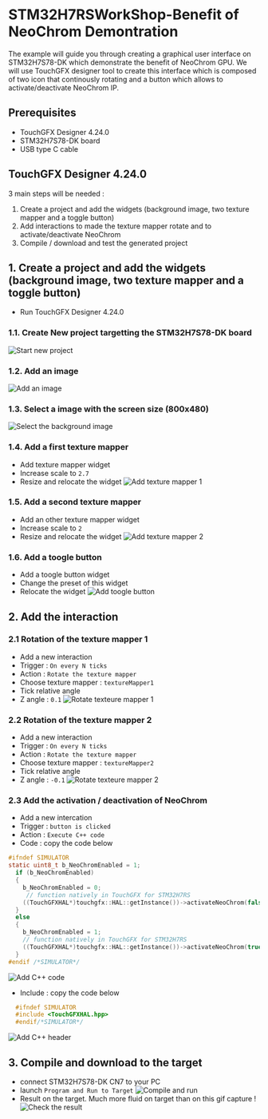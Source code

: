 # STM32H7RSWorkShop-Benefit of NeoChrom Demontration

The example will guide you through creating a graphical user interface on STM32H7S78-DK which demonstrate the benefit of 
NeoChrom GPU. We will use TouchGFX designer tool to create this interface which is composed of  two icon that continously 
rotating and a button which allows to activate/deactivate NeoChrom IP.

## Prerequisites

- TouchGFX Designer 4.24.0 
- STM32H7S78-DK board
- USB type C cable

## TouchGFX Designer 4.24.0
 3 main steps will be needed :
1. Create a project and add the widgets (background image, two texture mapper and a toggle button) 
2. Add interactions to made the texture mapper rotate and to activate/deactivate NeoChrom 
3. Compile / download and test the generated project  

## 1. Create a project and add the widgets (background image, two texture mapper and a toggle button) 

 - Run TouchGFX Designer 4.24.0

### 1.1. Create New project targetting the STM32H7S78-DK board
  ![Start new project](./img/Create_new_DK_project.gif)
### 1.2. Add an image 
  ![Add an image](./img/add_image.gif)
### 1.3. Select a image with the screen size (800x480)
  ![Select the background image](./img/select_background.gif)
### 1.4. Add a first texture mapper
  - Add texture mapper widget
  - Increase scale to `2.7`
  - Resize and relocate the widget 
  ![Add texture mapper 1](./img/add_texture_mapper.gif)
### 1.5. Add a second texture mapper
  - Add an other texture mapper widget
  - Increase scale to `2`
  - Resize and relocate the widget 
  ![Add texture mapper 2](./img/add_texture_mapper2.gif)
### 1.6. Add a toogle button 
  - Add a toogle button widget
  - Change the preset of this widget
  - Relocate the widget 
  ![Add toogle button](./img/add_toggle_button.gif)

## 2. Add the interaction
### 2.1 Rotation of the texture mapper 1
  - Add a new interaction 
  - Trigger : `On every N ticks`
  - Action : `Rotate the texture mapper`
  - Choose texture mapper : `textureMapper1`
  - Tick relative angle
  - Z angle :  `0.1`
  ![Rotate texteure mapper 1](./img/rotate_texture_mapper1.gif)

### 2.2 Rotation of the texture mapper 2
  - Add a new interaction 
  - Trigger : `On every N ticks`
  - Action : `Rotate the texture mapper`
  - Choose texture mapper : `textureMapper2`
  - Tick relative angle
  - Z angle :  `-0.1`
  ![Rotate texteure mapper 2](./img/rotate_texture_mapper2.gif)

### 2.3 Add the activation / deactivation of NeoChrom
  - Add a new intercation 
  - Trigger : `button is clicked`
  - Action : `Execute C++ code`
  - Code : copy the code below
  ```c
  #ifndef SIMULATOR
  static uint8_t b_NeoChromEnabled = 1;
    if (b_NeoChromEnabled)
    {
      b_NeoChromEnabled = 0;
       // function natively in TouchGFX for STM32H7RS
      ((TouchGFXHAL*)touchgfx::HAL::getInstance())->activateNeoChrom(false); 
    }
    else
    {
      b_NeoChromEnabled = 1;
      // function natively in TouchGFX for STM32H7RS
      ((TouchGFXHAL*)touchgfx::HAL::getInstance())->activateNeoChrom(true); 
    }
  #endif /*SIMULATOR*/
  ```
  ![Add C++ code](./img/add_code.gif)

  - Include : copy the code below
  ```c
    #ifndef SIMULATOR
    #include <TouchGFXHAL.hpp>
    #endif/*SIMULATOR*/
  ``` 
  ![Add C++ header](./img/add_include.gif)

## 3. Compile and download to the target
  - connect STM32H7S78-DK CN7 to your PC
  - launch `Program and Run to Target`
    ![Compile and run](./img/compile_and_download.gif)
  - Result on the target. Much more fluid on target than on this gif capture !  
    ![Check the result](./img/demo_result.gif)

